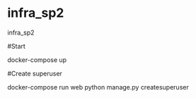 # infra_sp2
infra_sp2

#Start

docker-compose up

#Create superuser

docker-compose run web python manage.py createsuperuser
